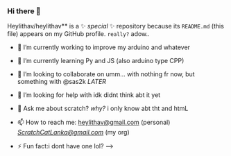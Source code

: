 ### Hi there 👋


Heylithav/heylithav** is a ✨ _special_ ✨ repository because its `README.md` (this file) appears on my GitHub profile. ```really?``` adow..



- 🔭 I’m currently working to improve my arduino and whatever
- 🌱 I’m currently learning Py and JS (also arduino type CPP)
- 👯 I’m looking to collaborate on umm... with nothing fr now, but something with @sas2k *LATER*
- 🤔 I’m looking for help with idk didnt think abt it yet
- 💬 Ask me about scratch? *why?* i only know abt tht and htmL
- 📫 How to reach me: heylithav@gmail.com (personal) *ScratchCatLanka@gmail.com* (my org)

- ⚡ Fun fact:i dont have one lol?
-->
